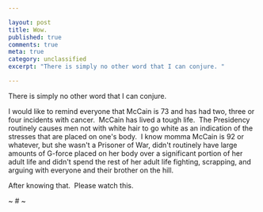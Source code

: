 ```yaml
---

layout: post
title: Wow.
published: true
comments: true
meta: true
category: unclassified
excerpt: "There is simply no other word that I can conjure. "

---
```


There is simply no other word that I can conjure.  

I would like to remind everyone that McCain is 73 and has had two, three or four incidents with cancer.  McCain has lived a tough life.  The Presidency routinely causes men not with white hair to go white as an indication of the stresses that are placed on one's body.  I know momma McCain is 92 or whatever, but she wasn't a Prisoner of War, didn't routinely have large amounts of G-force placed on her body over a significant portion of her adult life and didn't spend the rest of her adult life fighting, scrapping, and arguing with everyone and their brother on the hill.  

After knowing that.  Please watch this.

[][1] 
~ # ~

 [1]: http://www.youtube.com/v/nokTjEdaUGg&hl=en&fs=1 "Click here to block this object with Adblock Plus"